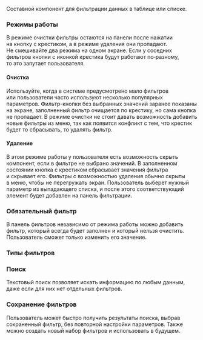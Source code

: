 Составной компонент для фильтрации данных в таблице или списке.

<!-- example(filter-bar-overview) -->

### Режимы работы

В режиме очистки фильтры остаются на панели после нажатии на кнопку с крестиком, а в режиме удаления они пропадают. Не смешивайте два режима на одном экране. Если у соседних фильтров кнопки с иконкой крестика будут работают по‑разному, то это запутает пользователя.

#### Очистка

Используйте, когда в системе предусмотрено мало фильтров или пользователи часто используют несколько популярных параметров. Фильтр-кнопки без выбранных значений заранее показаны на экране, заполненный фильтр очищается по крестику, но сама кнопка не пропадает.
В режиме очистки не стоит давать возможность добавить новые фильтры из меню, так как появится конфликт с тем, что крестик будет то сбрасывать, то удалять фильтр.

<!-- example(filter-bar-cleanable) -->

#### Удаление

В этом режиме работы у пользователя есть возможность скрыть компонент, если в фильтре не выбрано значений. В заполненном состоянии кнопка с крестиком сбрасывает значения фильтра и скрывает его.
Фильтры с возможностью удаления обычно скрыты в меню, чтобы не перегружать экран. Пользователь выберет нужный параметр из выпадающего списка, и после этого соответствующий элемент будет добавлен на панель фильтрации.

<!-- example(filter-bar-removable) -->

### Обязательный фильтр

В панель фильтров независимо от режима работы можно добавить фильтр, который всегда будет заполнен и который нельзя очистить. Пользователь сможет только изменить его значение.

<!-- example(filter-bar-required) -->

### Типы фильтров

<!-- example(filter-bar-pipe-types) -->

### Поиск

Текстовый поиск позволяет искать информацию по любым данным, даже если для них нет отдельных фильтров.

<!-- example(filter-bar-search) -->

### Сохранение фильтров

Пользователь может быстро получить результаты поиска, выбрав сохраненный фильтр, без повторной настройки параметров. Также можно создать новый набор фильтров и использовать в будущем.

<!-- example(filter-bar-saved-filters) -->
